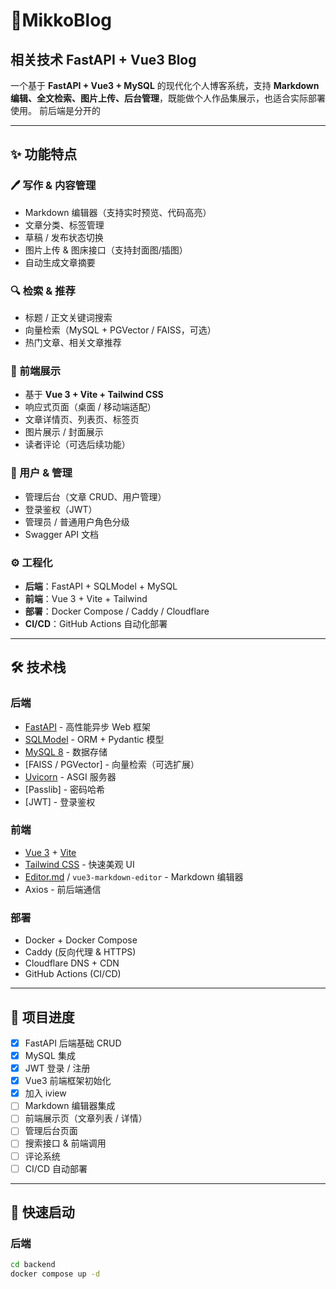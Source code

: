 # 📝MikkoBlog
## 相关技术 FastAPI + Vue3 Blog

一个基于 **FastAPI + Vue3 + MySQL** 的现代化个人博客系统，支持 **Markdown 编辑、全文检索、图片上传、后台管理**，既能做个人作品集展示，也适合实际部署使用。
前后端是分开的

---

## ✨ 功能特点

### 🖊️ 写作 & 内容管理
- Markdown 编辑器（支持实时预览、代码高亮）
- 文章分类、标签管理
- 草稿 / 发布状态切换
- 图片上传 & 图床接口（支持封面图/插图）
- 自动生成文章摘要

### 🔍 检索 & 推荐
- 标题 / 正文关键词搜索
- 向量检索（MySQL + PGVector / FAISS，可选）
- 热门文章、相关文章推荐

### 🎨 前端展示
- 基于 **Vue 3 + Vite + Tailwind CSS**
- 响应式页面（桌面 / 移动端适配）
- 文章详情页、列表页、标签页
- 图片展示 / 封面展示
- 读者评论（可选后续功能）

### 🔑 用户 & 管理
- 管理后台（文章 CRUD、用户管理）
- 登录鉴权（JWT）
- 管理员 / 普通用户角色分级
- Swagger API 文档

### ⚙️ 工程化
- **后端**：FastAPI + SQLModel + MySQL
- **前端**：Vue 3 + Vite + Tailwind
- **部署**：Docker Compose / Caddy / Cloudflare
- **CI/CD**：GitHub Actions 自动化部署

---

## 🛠️ 技术栈

### 后端
- [FastAPI](https://fastapi.tiangolo.com/) - 高性能异步 Web 框架
- [SQLModel](https://sqlmodel.tiangolo.com/) - ORM + Pydantic 模型
- [MySQL 8](https://www.mysql.com/) - 数据存储
- [FAISS / PGVector] - 向量检索（可选扩展）
- [Uvicorn](https://www.uvicorn.org/) - ASGI 服务器
- [Passlib] - 密码哈希
- [JWT] - 登录鉴权

### 前端
- [Vue 3](https://vuejs.org/) + [Vite](https://vitejs.dev/)
- [Tailwind CSS](https://tailwindcss.com/) - 快速美观 UI
- [Editor.md](https://pandao.github.io/editor.md/) / `vue3-markdown-editor` - Markdown 编辑器
- Axios - 前后端通信

### 部署
- Docker + Docker Compose
- Caddy (反向代理 & HTTPS)
- Cloudflare DNS + CDN
- GitHub Actions (CI/CD)

---

## 📌 项目进度

- [x] FastAPI 后端基础 CRUD
- [x] MySQL 集成
- [x] JWT 登录 / 注册
- [x] Vue3 前端框架初始化
- [x] 加入 iview
- [ ] Markdown 编辑器集成
- [ ] 前端展示页（文章列表 / 详情）
- [ ] 管理后台页面
- [ ] 搜索接口 & 前端调用
- [ ] 评论系统
- [ ] CI/CD 自动部署

---

## 🚀 快速启动

### 后端
```bash
cd backend
docker compose up -d
